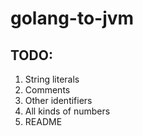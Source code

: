 # golang-to-jvm

## TODO:
1. String literals
2. Comments
3. Other identifiers
4. All kinds of numbers
5. README
